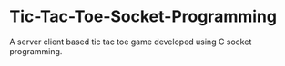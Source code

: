 # Tic-Tac-Toe-Socket-Programming
A server client based tic tac toe game developed using C socket programming.
